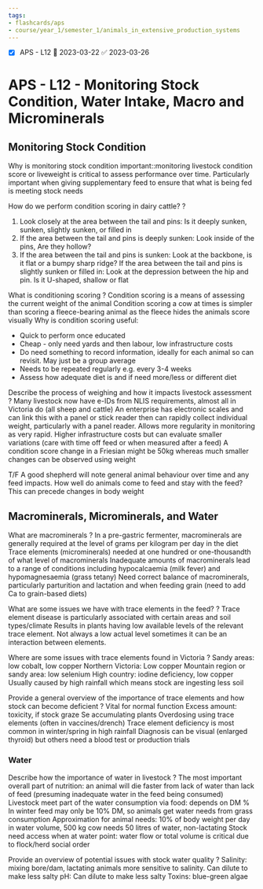 ```yaml
---
tags:
- flashcards/aps
- course/year_1/semester_1/animals_in_extensive_production_systems
---
```


- [x] APS - L12 📅 2023-03-22 ✅ 2023-03-26

# APS - L12 - Monitoring Stock Condition, Water Intake, Macro and Microminerals

## Monitoring Stock Condition

Why is monitoring stock condition important::monitoring livestock condition score or liveweight is critical to assess performance over time. Particularly important when giving supplementary feed to ensure that what is being fed is meeting stock needs

How do we perform condition scoring in dairy cattle?
?
1. Look closely at the area between the tail and pins: Is it deeply sunken, sunken, slightly sunken, or filled in
2. If the area between the tail and pins is deeply sunken: Look inside of the pins, Are they hollow?
3. If the area between the tail and pins is sunken: Look at the backbone, is it flat or a bumpy sharp ridge? If the area between the tail and pins is slightly sunken or filled in: Look at the depression between the hip and pin. Is it U-shaped, shallow or flat

What is conditioning scoring
?
Condition scoring is a means of assessing the current weight of the animal
Condition scoring a cow at times is simpler than scoring a fleece-bearing animal as the fleece hides the animals score visually
Why is condition scoring useful:
- Quick to perform once educated
- Cheap - only need yards and then labour, low infrastructure costs
- Do need something to record information, ideally for each animal so can revisit. May just be a group average
- Needs to be repeated regularly e.g. every 3-4 weeks
- Assess how adequate diet is and if need more/less or different diet

Describe the process of weighing and how it impacts livestock assessment
?
Many livestock now have e-IDs from NLIS requirements, almost all in Victoria do (all sheep and cattle)
An enterprise has electronic scales and can link this with a panel or stick reader then can rapidly collect individual weight, particularly with a panel reader. Allows more regularity in monitoring as very rapid.
Higher infrastructure costs but can evaluate smaller variations (care with time off feed or when measured after a feed)
A condition score change in a Friesian might be 50kg whereas much smaller changes can be observed using weight

T/F A good shepherd will note general animal behaviour over time and any feed impacts. How well do animals come to feed and stay with the feed? This can precede changes in body weight

## Macrominerals, Microminerals, and Water

What are macrominerals
?
In a pre-gastric fermenter, macrominerals are generally required at the level of grams per kilogram per day in the diet
Trace elements (microminerals) needed at one hundred or one-thousandth of what level of macrominerals
Inadequate amounts of macrominerals lead to a range of conditions including hypocalcaemia (milk fever) and hypomagnesaemia (grass tetany)
Need correct balance of macrominerals, particularly parturition and lactation and when feeding grain (need to add Ca to grain-based diets)

What are some issues we have with trace elements in the feed?
?
Trace element disease is particularly associated with certain areas and soil types/climate
Results in plants having low available levels of the relevant trace element. Not always a low actual level sometimes it can be an interaction between elements.

Where are some issues with trace elements found in Victoria
?
Sandy areas: low cobalt, low copper
Northern Victoria: Low copper
Mountain region or sandy area: low selenium
High country: iodine deficiency, low copper
Usually caused by high rainfall which means stock are ingesting less soil

Provide a general overview of the importance of trace elements and how stock can become deficient
?
Vital for normal function
Excess amount: toxicity, if stock graze Se accumulating plants
Overdosing using trace elements (often in vaccines/drench)
Trace element deficiency is most common in winter/spring in high rainfall
Diagnosis can be visual (enlarged thyroid) but others need a blood test or production trials

### Water

Describe how the importance of water in livestock
?
The most important overall part of nutrition: an animal will die faster from lack of water than lack of feed (presuming inadequate water in the feed being consumed)
Livestock meet part of the water consumption via food: depends on DM %
In winter feed may only be 10% DM, so animals get water needs from grass consumption
Approximation for animal needs: 10% of body weight per day in water volume, 500 kg cow needs 50 litres of water, non-lactating
Stock need access when at water point: water flow or total volume is critical due to flock/herd social order

Provide an overview of potential issues with stock water quality
?
Salinity: mixing bore/dam, lactating animals more sensitive to salinity. Can dilute to make less salty
pH: Can dilute to make less salty
Toxins: blue-green algae